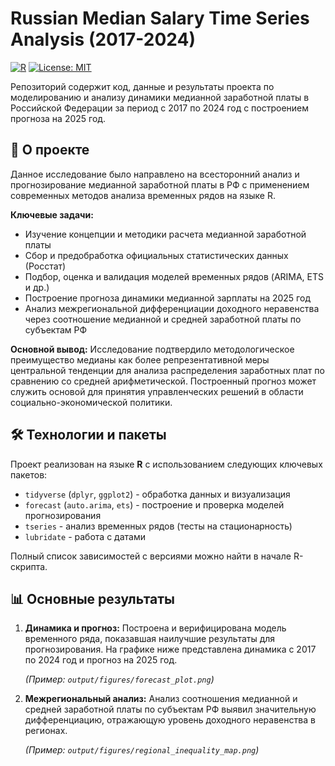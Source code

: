 # Russian Median Salary Time Series Analysis (2017-2024)

[![R](https://img.shields.io/badge/R-276DC3?style=for-the-badge&logo=r&logoColor=white)](https://www.r-project.org/)
[![License: MIT](https://img.shields.io/badge/License-MIT-yellow.svg?style=for-the-badge)](https://opensource.org/licenses/MIT)

Репозиторий содержит код, данные и результаты проекта по моделированию и анализу динамики медианной заработной платы в Российской Федерации за период с 2017 по 2024 год с построением прогноза на 2025 год.

## 📌 О проекте

Данное исследование было направлено на всесторонний анализ и прогнозирование медианной заработной платы в РФ с применением современных методов анализа временных рядов на языке R.

**Ключевые задачи:**
- Изучение концепции и методики расчета медианной заработной платы
- Сбор и предобработка официальных статистических данных (Росстат)
- Подбор, оценка и валидация моделей временных рядов (ARIMA, ETS и др.)
- Построение прогноза динамики медианной зарплаты на 2025 год
- Анализ межрегиональной дифференциации доходного неравенства через соотношение медианной и средней заработной платы по субъектам РФ

**Основной вывод:** Исследование подтвердило методологическое преимущество медианы как более репрезентативной меры центральной тенденции для анализа распределения заработных плат по сравнению со средней арифметической. Построенный прогноз может служить основой для принятия управленческих решений в области социально-экономической политики.


## 🛠️ Технологии и пакеты

Проект реализован на языке **R** с использованием следующих ключевых пакетов:

- `tidyverse` (`dplyr`, `ggplot2`) - обработка данных и визуализация
- `forecast` (`auto.arima`, `ets`) - построение и проверка моделей прогнозирования
- `tseries` - анализ временных рядов (тесты на стационарность)
- `lubridate` - работа с датами

Полный список зависимостей с версиями можно найти в начале R-скрипта.

## 📊 Основные результаты

1. **Динамика и прогноз:** Построена и верифицирована модель временного ряда, показавшая наилучшие результаты для прогнозирования. На графике ниже представлена динамика с 2017 по 2024 год и прогноз на 2025 год.
   
   *(Пример: `output/figures/forecast_plot.png`)*

2. **Межрегиональный анализ:** Анализ соотношения медианной и средней заработной платы по субъектам РФ выявил значительную дифференциацию, отражающую уровень доходного неравенства в регионах.
   
   *(Пример: `output/figures/regional_inequality_map.png`)*




